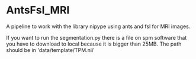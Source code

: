 # AntsFsl_MRI
A  pipeline to work with the library nipype using ants and fsl for MRI images.

If you want to run the segmentation.py there is a file on spm software that you have to download to local because it is bigger than 25MB.
The path should be in 'data/template/TPM.nii'


